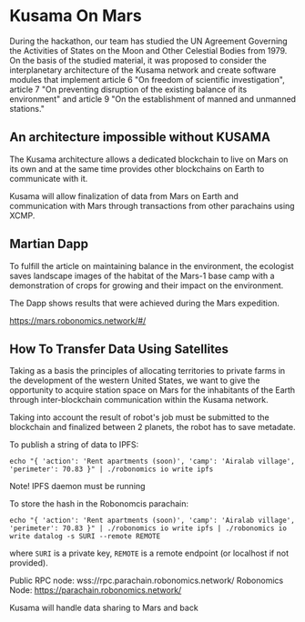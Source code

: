 # Kusama On Mars 

During the hackathon, our team has studied the UN Agreement Governing the Activities of States on the Moon and Other Celestial Bodies from 1979. On the basis of the studied material, it was proposed to consider the interplanetary architecture of the Kusama network and create software modules that implement article 6 "On freedom of scientific investigation", article 7 "On preventing disruption of the existing balance of its environment" and article 9 "On the establishment of manned and unmanned stations."

## An architecture impossible without KUSAMA

The Kusama architecture allows a dedicated blockchain to live on Mars on its own and at the same time provides other blockchains on Earth to communicate with it.

Kusama will allow finalization of data from Mars on Earth and communication with Mars through transactions from other parachains using XCMP.

## Martian Dapp

To fulfill the article on maintaining balance in the environment, the ecologist saves landscape images of the habitat of the Mars-1 base camp with a demonstration of crops for growing and their impact on the environment.

The Dapp shows results that were achieved during the Mars expedition.

https://mars.robonomics.network/#/

## How To Transfer Data Using Satellites

Taking as a basis the principles of allocating territories to private farms in the development of the western United States, we want to give the opportunity to acquire station space on Mars for the inhabitants of the Earth through inter-blockchain communication within the Kusama network.

Taking into account the result of robot's job must be submitted to the blockchain and finalized between 2 planets, the robot has to save metadate.

To publish a string of data to IPFS:

```
echo "{ 'action': 'Rent apartments (soon)', 'camp': 'Airalab village', 'perimeter': 70.83 }" | ./robonomics io write ipfs
```

Note! IPFS daemon must be running

To store the hash in the Robonomcis parachain:

```
echo "{ 'action': 'Rent apartments (soon)', 'camp': 'Airalab village', 'perimeter': 70.83 }" | ./robonomics io write ipfs | ./robonomics io write datalog -s SURI --remote REMOTE
```

where `SURI` is a private key, `REMOTE` is a remote endpoint (or localhost if not provided). 

Public RPC node: wss://rpc.parachain.robonomics.network/ 
Robonomics Node: https://parachain.robonomics.network/

Kusama will handle data sharing to Mars and back 
